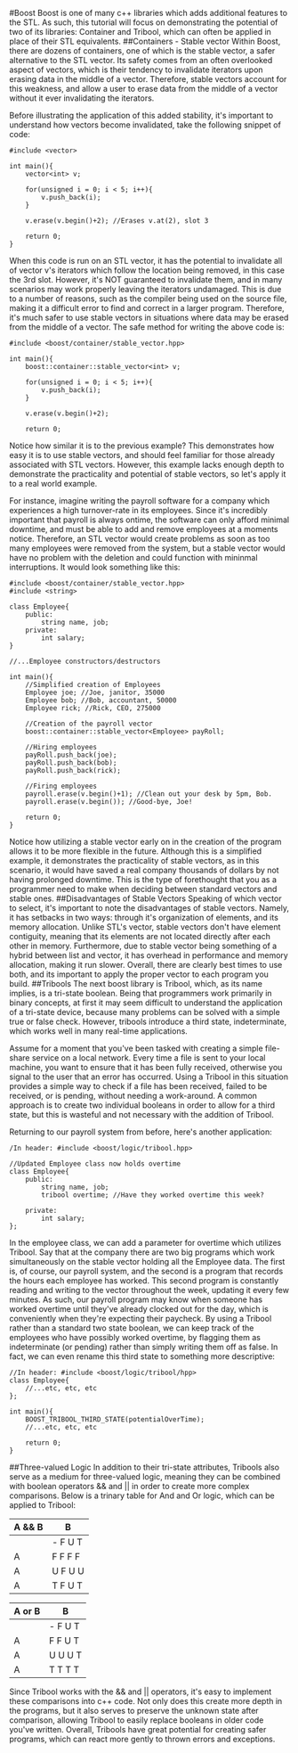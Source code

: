 #Boost
Boost is one of many c++ libraries which adds additional features to the STL. As such, this tutorial will focus on demonstrating the potential of two of its libraries: Container and Tribool, which can often be applied in place of their STL equivalents.
##Containers - Stable vector
Within Boost, there are dozens of containers, one of which is the stable vector, a safer alternative to the STL vector. Its safety comes from an often overlooked aspect of vectors, which is their tendency to invalidate iterators upon erasing data in the middle of a vector. Therefore, stable vectors account for this weakness, and allow a user to erase data from the middle of a vector without it ever invalidating the iterators.

Before illustrating the application of this added stability, it's important to understand how vectors become invalidated,
take the following snippet of code:
```
#include <vector>

int main(){
    vector<int> v;
    
    for(unsigned i = 0; i < 5; i++){
        v.push_back(i);
    }

    v.erase(v.begin()+2); //Erases v.at(2), slot 3

    return 0;
}
```
When this code is run on an STL vector, it has the potential to invalidate all of vector v's iterators which follow the location being removed, in this case the 3rd slot. However, it's NOT guaranteed to invalidate them, and in many scenarios may work properly leaving the iterators undamaged. This is due to a number of reasons, such as the compiler being used on the source file, making it a difficult error to find and correct in a larger program. Therefore, it's much safer to use stable vectors in situations where data may be erased from the middle of a vector. The safe method for writing the above code is:
```
#include <boost/container/stable_vector.hpp>

int main(){
    boost::container::stable_vector<int> v;
    
    for(unsigned i = 0; i < 5; i++){
        v.push_back(i);
    }
    
    v.erase(v.begin()+2);
    
    return 0;
```
Notice how similar it is to the previous example? This demonstrates how easy it is to use stable vectors, and should feel familiar for those already associated with STL vectors. However, this example lacks enough depth to demonstrate the practicality and potential of stable vectors, so let's apply it to a real world example.

For instance, imagine writing the payroll software for a company which experiences a high turnover-rate in its employees. Since it's incredibly important that payroll is always ontime, the software can only afford minimal downtime, and must be able to add and remove employees at a moments notice. Therefore, an STL vector would create problems as soon as too many employees were removed from the system, but a stable vector would have no problem with the deletion and could function with mininmal interruptions. It would look something like this:
```
#include <boost/container/stable_vector.hpp>
#include <string>

class Employee{
    public:
        string name, job;
    private:
        int salary;
}

//...Employee constructors/destructors

int main(){
    //Simplified creation of Employees
    Employee joe; //Joe, janitor, 35000
    Employee bob; //Bob, accountant, 50000
    Employee rick; //Rick, CEO, 275000 
    
    //Creation of the payroll vector
    boost::container::stable_vector<Employee> payRoll;

    //Hiring employees
    payRoll.push_back(joe);
    payRoll.push_back(bob);
    payRoll.push_back(rick);

    //Firing employees
    payroll.erase(v.begin()+1); //Clean out your desk by 5pm, Bob.
    payroll.erase(v.begin()); //Good-bye, Joe!

    return 0;
}
```
Notice how utilizing a stable vector early on in the creation of the program allows it to be more flexible in the future. Although this is a simplified example, it demonstrates the practicality of stable vectors, as in this scenario, it would have saved a real company thousands of dollars by not having prolonged downtime. This is the type of forethought that you as a programmer need to make when deciding between standard vectors and stable ones.
##Disadvantages of Stable Vectors
Speaking of which vector to select, it's important to note the disadvantages of stable vectors. Namely, it has setbacks in two ways: through it's organization of elements, and its memory allocation. Unlike STL's vector, stable vectors don't have element contiguity, meaning that its elements are not located directly after each other in memory. Furthermore, due to stable vector being something of a hybrid between list and vector, it has overhead in performance and memory allocation, making it run slower. Overall, there are clearly best times to use both, and its important to apply the proper vector to each program you build. 
##Tribools
The next boost library is Tribool, which, as its name implies, is a tri-state boolean. Being that programmers work primarily in binary concepts, at first it may seem difficult to understand the application of a tri-state device, because many problems can be solved with a simple true or false check. However, tribools introduce a third state, indeterminate, which works well in many real-time applications.

Assume for a moment that you've been tasked with creating a simple file-share service on a local network. Every time a file is sent to your local machine, you want to ensure that it has been fully received, otherwise you signal to the user that an error has occurred. Using a Tribool in this situation provides a simple way to check if a file has been received, failed to be received, or is pending, without needing a work-around. A common approach is to create two individual booleans in order to allow for a third state, but this is wasteful and not necessary with the addition of Tribool.

Returning to our payroll system from before, here's another application:
```
/In header: #include <boost/logic/tribool.hpp>

//Updated Employee class now holds overtime
class Employee{
    public:
        string name, job;
        tribool overtime; //Have they worked overtime this week?
    
    private:
        int salary;
};

```
In the employee class, we can add a parameter for overtime which utilizes Tribool. Say that at the company there are two big programs which work simultaneously on the stable vector holding all the Employee data. The first is, of course, our payroll system, and the second is a program that records the hours each employee has worked. This second program is constantly reading and writing to the vector throughout the week, updating it every few minutes. As such, our payroll program may know when someone has worked overtime until they've already clocked out for the day, which is conveniently when they're expecting their paycheck. By using a Tribool rather than a standard two state boolean, we can keep track of the employees who have possibly worked overtime, by flagging them as indeterminate (or pending) rather than simply writing them off as false. In fact, we can even rename this third state to something more descriptive:
```
//In header: #include <boost/logic/tribool/hpp>
class Employee{
    //...etc, etc, etc
};

int main(){
    BOOST_TRIBOOL_THIRD_STATE(potentialOverTime);
    //...etc, etc, etc

    return 0;
}
```
##Three-valued Logic
In addition to their tri-state attributes, Tribools also serve as a medium for three-valued logic, meaning they can be combined with boolean operators && and || in order to create more complex comparisons. Below is a trinary table for And and Or logic, which can be applied to Tribool:

A && B| B
------|------
      | - F U T
A     | F F F F
A     | U F U U
A     | T F U T

A or B| B
------|------
      |- F U T
A     | F F U T
A     | U U U T
A     | T T T T

Since Tribool works with the && and || operators, it's easy to implement these comparisons into c++ code. Not only does this create more depth in the programs, but it also serves to preserve the unknown state after comparison, allowing Tribool to easily replace booleans in older code you've written. Overall, Tribools have great potential for creating safer programs, which can react more gently to thrown errors and exceptions.
